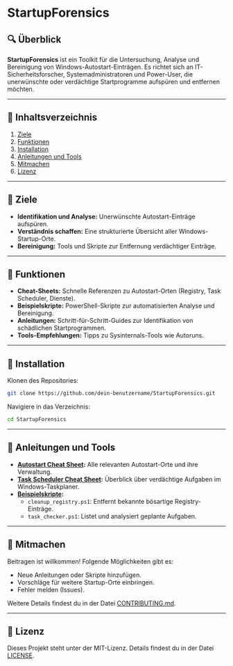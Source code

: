 # StartupForensics

## 🔍 Überblick
**StartupForensics** ist ein Toolkit für die Untersuchung, Analyse und Bereinigung von Windows-Autostart-Einträgen. Es richtet sich an IT-Sicherheitsforscher, Systemadministratoren und Power-User, die unerwünschte oder verdächtige Startprogramme aufspüren und entfernen möchten.

---

## 📂 Inhaltsverzeichnis
1. [Ziele](#ziele)
2. [Funktionen](#funktionen)
3. [Installation](#installation)
4. [Anleitungen und Tools](#anleitungen-und-tools)
5. [Mitmachen](#mitmachen)
6. [Lizenz](#lizenz)

---

## 🎯 Ziele
- **Identifikation und Analyse:** Unerwünschte Autostart-Einträge aufspüren.
- **Verständnis schaffen:** Eine strukturierte Übersicht aller Windows-Startup-Orte.
- **Bereinigung:** Tools und Skripte zur Entfernung verdächtiger Einträge.

---

## 🔧 Funktionen
- **Cheat-Sheets:** Schnelle Referenzen zu Autostart-Orten (Registry, Task Scheduler, Dienste).
- **Beispielskripte:** PowerShell-Skripte zur automatisierten Analyse und Bereinigung.
- **Anleitungen:** Schritt-für-Schritt-Guides zur Identifikation von schädlichen Startprogrammen.
- **Tools-Empfehlungen:** Tipps zu Sysinternals-Tools wie Autoruns.

---

## 🚀 Installation
Klonen des Repositories:
```bash
git clone https://github.com/dein-benutzername/StartupForensics.git
```

Navigiere in das Verzeichnis:
```bash
cd StartupForensics
```

---

## 📘 Anleitungen und Tools
- **[Autostart Cheat Sheet](cheat-sheets/autostart_cheat_sheet.md):** Alle relevanten Autostart-Orte und ihre Verwaltung.
- **[Task Scheduler Cheat Sheet](cheat-sheets/task_scheduler_cheat_sheet.md):** Überblick über verdächtige Aufgaben im Windows-Taskplaner.
- **[Beispielskripte](scripts/):**
  - `cleanup_registry.ps1`: Entfernt bekannte bösartige Registry-Einträge.
  - `task_checker.ps1`: Listet und analysiert geplante Aufgaben.

---

## 🤝 Mitmachen
Beitragen ist willkommen! Folgende Möglichkeiten gibt es:
- Neue Anleitungen oder Skripte hinzufügen.
- Vorschläge für weitere Startup-Orte einbringen.
- Fehler melden (Issues).

Weitere Details findest du in der Datei [CONTRIBUTING.md](CONTRIBUTING.md).

---

## 📜 Lizenz
Dieses Projekt steht unter der MIT-Lizenz. Details findest du in der Datei [LICENSE](LICENSE).
